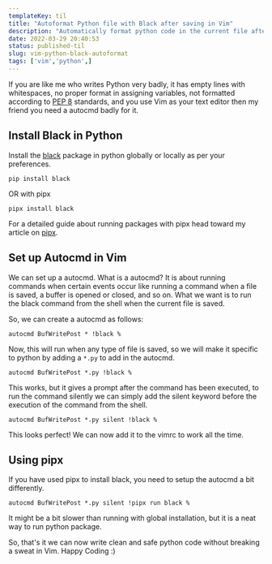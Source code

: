 ```yaml
---
templateKey: til 
title: "Autoformat Python file with Black after saving in Vim"
description: "Automatically format python code in the current file after saving the file in Vim."
date: 2022-03-29 20:40:53
status: published-til
slug: vim-python-black-autoformat
tags: ['vim','python',]
---
```


If you are like me who writes Python very badly, it has empty lines with whitespaces, no proper format in assigning variables, not formatted according to [PEP 8](https://peps.python.org/pep-0008/) standards, and you use Vim as your text editor then my friend you need a autocmd badly for it.

## Install Black in Python

Install the [black](https://pypi.org/project/black/) package in python globally or locally as per your preferences.

```
pip install black
```

OR with pipx

```
pipx install black
```

For a detailed guide about running packages with pipx head toward my article on [pipx](https://mr-destructive.github.io/techstructive-blog/pipx-intro/).

## Set up Autocmd in Vim

We can set up a autocmd. What is a autocmd? It is about running commands when certain events occur like running a command when a file is saved, a buffer is opened or closed, and so on. What we want is to run the black command from the shell when the current file is saved. 

So, we can create a autocmd as follows:

```vimscript
autocmd BufWritePost * !black %
```

Now, this will run when any type of file is saved, so we will make it specific to python by adding a `*.py` to add in the autocmd.

```vimscript
autocmd BufWritePost *.py !black %
```

This works, but it gives a prompt after the command has been executed, to run the command silently we can simply add the silent keyword before the execution of the command from the shell.

```vimscript
autocmd BufWritePost *.py silent !black %
```

This looks perfect! 
We can now add it to the vimrc to work all the time.

## Using pipx 

If you have used pipx to install black, you need to setup the autocmd a bit differently. 

```vimscript
autocmd BufWritePost *.py silent !pipx run black %
```

It might be a bit slower than running with global installation, but it is a neat way to run python package. 

So, that's it we can now write clean and safe python code without breaking a sweat in Vim. Happy Coding :)
